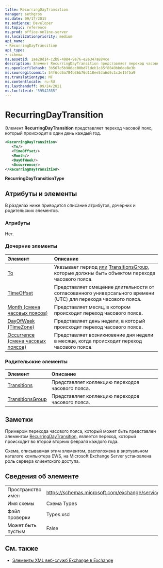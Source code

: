 ```yaml
---
title: RecurringDayTransition
manager: sethgros
ms.date: 09/17/2015
ms.audience: Developer
ms.topic: reference
ms.prod: office-online-server
ms.localizationpriority: medium
api_name:
- RecurringDayTransition
api_type:
- schema
ms.assetid: 1ae28d14-c2b8-4084-9e76-e2e347a884ce
description: Элемент RecurringDayTransition представляет переход часовой пояс, который происходит в один день каждый год.
ms.openlocfilehash: 3b567e5b906ec00bd71deb1c85f8049bb6de8e3b
ms.sourcegitcommit: 54f6cd5a704b36b76d110ee53a6d6c1c3e15f5a9
ms.translationtype: MT
ms.contentlocale: ru-RU
ms.lasthandoff: 09/24/2021
ms.locfileid: "59542885"
---
```

# <a name="recurringdaytransition"></a>RecurringDayTransition

Элемент **RecurringDayTransition** представляет переход часовой пояс, который происходит в один день каждый год. 
  
```xml
<RecurringDayTransition>
   <To/>
   <TimeOffset/>
   <Month/>
   <DayOfWeek/>
   <Occurrence/>
</RecurringDayTransition>
```

 **RecurringDayTransitionType**
## <a name="attributes-and-elements"></a>Атрибуты и элементы

В разделах ниже приводится описание атрибутов, дочерних и родительских элементов.
  
### <a name="attributes"></a>Атрибуты

Нет.
  
### <a name="child-elements"></a>Дочерние элементы

|**Элемент**|**Описание**|
|:-----|:-----|
|[To](to.md) <br/> |Указывает период [или](period.md) [TransitionsGroup,](transitionsgroup.md) которые должны быть объектом перехода часового пояса.  <br/> |
|[TimeOffset](timeoffset.md) <br/> |Представляет смещение длительности от согласованного универсального времени (UTC) для перехода часового пояса.  <br/> |
|[Month (смена часовых поясов)](month-time-zone-transition.md) <br/> |Представляет месяц, в котором происходит переход часового пояса.  <br/> |
|[DayOfWeek (TimeZone)](dayofweek-timezone.md) <br/> |Представляет день недели, в который происходит переход часового пояса.  <br/> |
|[Occurrence (смена часовых поясов)](occurrence-time-zone-transition.md) <br/> |Представляет возникновение дня недели в месяце, когда происходит переход часового пояса.  <br/> |
   
### <a name="parent-elements"></a>Родительские элементы

|**Элемент**|**Описание**|
|:-----|:-----|
|[Transitions](transitions.md) <br/> |Представляет коллекцию переходов часового пояса.  <br/> |
|[TransitionsGroup](transitionsgroup.md) <br/> |Представляет коллекцию переходов часового пояса.  <br/> |
   
## <a name="remarks"></a>Заметки

Примером перехода часового пояса, который может быть представлен элементом [RecurringDayTransition,](recurringdaytransition.md) является переход, который происходит во второй вторник февраля каждого года. 
  
Схема, описываемая этим элементом, расположена в виртуальном каталоге компьютера EWS, на Microsoft Exchange Server установлена роль сервера клиентского доступа.
  
## <a name="element-information"></a>Сведения об элементе

|||
|:-----|:-----|
|Пространство имен  <br/> |https://schemas.microsoft.com/exchange/services/2006/types  <br/> |
|Имя схемы  <br/> |Схема Types  <br/> |
|Файл проверки  <br/> |Types.xsd  <br/> |
|Может быть пустым  <br/> |False  <br/> |
   
## <a name="see-also"></a>См. также



- [Элементы XML веб-служб Exchange в Exchange](ews-xml-elements-in-exchange.md)

